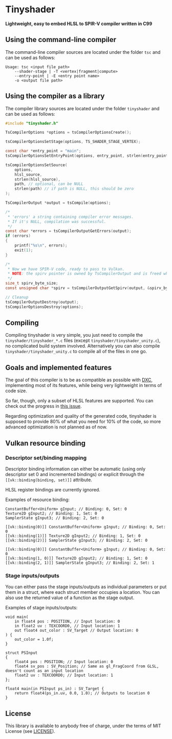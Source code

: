 # Tinyshader
**Lightweight, easy to embed HLSL to SPIR-V compiler written in C99**

## Using the command-line compiler
The command-line compiler sources are located under the folder `tsc` and
can be used as follows:

```
Usage: tsc <input file path>
    --shader-stage | -T <vertex|fragment|compute>
    --entry-point | -E <entry point name>
    -o <output file path>
```

## Using the compiler as a library
The compiler library sources are located under the folder `tinyshader` and
can be used as follows:

```c
#include "tinyshader.h"

TsCompilerOptions *options = tsCompilerOptionsCreate();

tsCompilerOptionsSetStage(options, TS_SHADER_STAGE_VERTEX);

const char *entry_point = "main";
tsCompilerOptionsSetEntryPoint(options, entry_point, strlen(entry_point));

tsCompilerOptionsSetSource(
    options,
    hlsl_source,
    strlen(hlsl_source),
    path, // optional, can be NULL
    strlen(path) // if path is NULL, this should be zero
);

TsCompilerOutput *output = tsCompile(options);

/*
 * 'errors' a string containing compiler error messages.
 * If it's NULL, compilation was successful.
 */
const char *errors = tsCompilerOutputGetErrors(output);
if (errors)
{
    printf("%s\n", errors);
    exit(1);
}

/*
 * Now we have SPIR-V code, ready to pass to Vulkan.
 * NOTE: the spirv pointer is owned by TsCompilerOutput and is freed when it's destroyed.
 */
size_t spirv_byte_size;
const unsigned char *spirv = tsCompilerOutputGetSpirv(output, &spirv_byte_size);

// Cleanup
tsCompilerOutputDestroy(output);
tsCompilerOptionsDestroy(options);
```

## Compiling
Compiling tinyshader is very simple, you just need to compile the `tinyshader/tinyshader_*.c`
files (except `tinyshader/tinyshader_unity.c`), no complicated build system involved.
Alternatively you can also compile `tinyshader/tinyshader_unity.c` to compile all of
the files in one go.

## Goals and implemented features
The goal of this compiler is to be as compatible as possible with
[DXC](https://github.com/microsoft/DirectXShaderCompiler), implementing most of its features,
while being very lightweight in terms of code size.

So far, though, only a subset of HLSL features are supported.
You can check out the progress in [this issue](https://github.com/felipeagc/tinyshader/issues/1).

Regarding optimization and quality of the generated code,
tinyshader is supposed to provide 80% of what you need for
10% of the code, so more advanced optimization is not planned as of now.

## Vulkan resource binding

### Descriptor set/binding mapping
Descriptor binding information can either be automatic
(using only descriptor set 0 and incremented bindings)
or explicit through the `[[vk::binding(binding, set)]]` attribute.

HLSL register bindings are currently ignored.

Examples of resource binding:

```hlsl
ConstantBuffer<Uniform> gInput; // Binding: 0, Set: 0
Texture2D gInput2; // Binding: 1, Set: 0
SamplerState gInput3; // Binding: 2, Set: 0
```

```hlsl
[[vk::binding(0)]] ConstantBuffer<Uniform> gInput; // Binding: 0, Set: 0
[[vk::binding(1)]] Texture2D gInput2; // Binding: 1, Set: 0
[[vk::binding(2)]] SamplerState gInput3; // Binding: 2, Set: 0
```

```hlsl
[[vk::binding(0)]] ConstantBuffer<Uniform> gInput; // Binding: 0, Set: 0
[[vk::binding(1, 0)]] Texture2D gInput2; // Binding: 1, Set: 0
[[vk::binding(2, 1)]] SamplerState gInput3; // Binding: 2, Set: 1
```

### Stage inputs/outputs
You can either pass the stage inputs/outputs as individual parameters or put them in a struct, where
each struct member occupies a location.
You can also use the returned value of a function as the stage output.

Examples of stage inputs/outputs:

```hlsl
void main(
    in float4 pos : POSITION, // Input location: 0
    in float2 uv : TEXCOORD0, // Input location: 1
    out float4 out_color : SV_Target // Output location: 0
) {
    out_color = 1.0f;
}
```

```hlsl
struct PSInput
{
    float4 pos : POSITION; // Input location: 0
    float4 sv_pos : SV_Position; // Same as gl_FragCoord from GLSL, doesn't count as an input location
    float2 uv : TEXCOORD0; // Input location: 1
};

float4 main(in PSInput ps_in) : SV_Target {
    return float4(ps_in.uv, 0.0, 1.0); // Outputs to location 0
}
```

## License
This library is available to anybody free of charge, under the terms of MIT License
(see [LICENSE](https://github.com/felipeagc/tinyshader/blob/master/LICENSE)).
